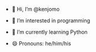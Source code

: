 - 👋 Hi, I’m @kenjomo

- 👀 I’m interested in programming
- 🌱 I’m currently learning Python
- 😄 Pronouns: he/him/his
